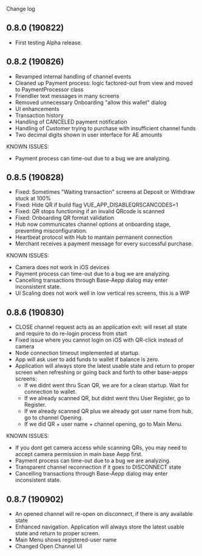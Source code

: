 Change log

0.8.0 (190822)
--------------

+ First testing Alpha release. 

0.8.2 (190826)
--------------
+ Revamped internal handling of channel events
+ Cleaned up Payment process: logic factored-out from view and moved to PaymentProcessor class
+ Friendlier text messages in many screens 
+ Removed unnecessary Onboarding "allow this wallet" dialog
+ UI enhancements 
+ Transaction history 
+ Handling of CANCELED payment notification 
+ Handling of Customer trying to purchase with insufficient channel funds 
+ Two decimal digits shown in user interface for AE amounts

KNOWN ISSUES: 
+ Payment process can  time-out due to a bug we are analyzing.


0.8.5 (190828)
--------------
+ Fixed: Sometimes "Waiting transaction" screens at Deposit or Withdraw stuck at 100%
+ Fixed: Hide QR if build flag VUE_APP_DISABLEQRSCANCODES=1
+ Fixed: QR stops functioning if an invalid QRcode is scanned
+ Fixed: Onboarding QR format validation 
+ Hub now communicates channel options at onboarding stage, preventing misconfiguration.
+ Heartbeat protocol with Hub to mantain permanent connection
+ Merchant receives a payment message for every successful purchase.

KNOWN ISSUES: 
+ Camera does not work in iOS devices
+ Payment process can  time-out due to a bug we are analyzing.
+ Cancelling transactions through Base-Aepp dialog may enter inconsistent state.
+ UI Scaling does not work well in low vertical res screens, this is a WIP

0.8.6 (190830)
--------------
+ CLOSE channel request acts as an application exit: will reset all state and require to do re-login process from start
+ Fixed issue where you cannot login on iOS with QR-click instead of camera
+ Node connection timeout implemented at startup.
+ App will ask user to add funds to wallet if balance is zero.
+ Application will always store the latest usable state and return to proper screen when refreshing or going back and forth to other base-aepps screens:
  - If we didnt went thru Scan QR, we are for a clean startup. Wait for connection to wallet.
  - If we already scanned QR, but didnt went thru User Register, go to Register.
  - If we already scanned QR plus we already got user name from hub, go to channel Opening.
  - If we did QR + user name + channel opening, go to Main Menu.

KNOWN ISSUES:
+ If you dont get camera access while scanning QRs, you may need to accept camera permission in main base Aepp first.
+ Payment process can  time-out due to a bug we are analyzing.
+ Transparent channel reconnection if it goes to DISCONNECT state
+ Cancelling transactions through Base-Aepp dialog may enter inconsistent state.

0.8.7 (190902)
--------------
+ An opened channel will re-open on disconnect, if there is any available state
+ Enhanced navigation. Application will always store the latest usable state and return to proper screen.
+ Main Menu shows registered-user name
+ Changed Open Channel UI
